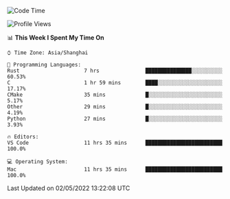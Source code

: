 <!--START_SECTION:waka-->
![Code Time](http://img.shields.io/badge/Code%20Time-1%2C281%20hrs%2019%20mins-blue)

![Profile Views](http://img.shields.io/badge/Profile%20Views-9-blue)

📊 **This Week I Spent My Time On** 

```text
⌚︎ Time Zone: Asia/Shanghai

💬 Programming Languages: 
Rust                     7 hrs               ███████████████░░░░░░░░░░   60.53% 
C                        1 hr 59 mins        ████░░░░░░░░░░░░░░░░░░░░░   17.17% 
CMake                    35 mins             █░░░░░░░░░░░░░░░░░░░░░░░░   5.17% 
Other                    29 mins             █░░░░░░░░░░░░░░░░░░░░░░░░   4.19% 
Python                   27 mins             █░░░░░░░░░░░░░░░░░░░░░░░░   3.93%

🔥 Editors: 
VS Code                  11 hrs 35 mins      █████████████████████████   100.0%

💻 Operating System: 
Mac                      11 hrs 35 mins      █████████████████████████   100.0%

```


 Last Updated on 02/05/2022 13:22:08 UTC
<!--END_SECTION:waka-->
